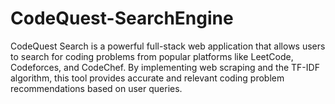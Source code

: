 # CodeQuest-SearchEngine
CodeQuest Search is a powerful full-stack web application that allows users to search for coding problems from popular platforms like LeetCode, Codeforces, and CodeChef. By implementing web scraping and the TF-IDF algorithm, this tool provides accurate and relevant coding problem recommendations based on user queries.
